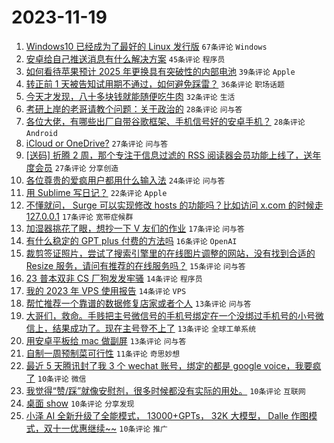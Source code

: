 # 2023-11-19

1. [Windows10 已经成为了最好的 Linux 发行版](https://www.v2ex.com/t/993189) `67条评论` `Windows`
1. [安卓给自己推送消息有什么解决方案](https://www.v2ex.com/t/993205) `45条评论` `程序员`
1. [如何看待苹果预计 2025 年更换具有突破性的内部电池](https://www.v2ex.com/t/993173) `39条评论` `Apple`
1. [转正前 1 天被告知试用期不通过，如何避免踩雷？](https://www.v2ex.com/t/993191) `36条评论` `职场话题`
1. [今天才发现，八十多块钱就能随便吃牛肉](https://www.v2ex.com/t/993197) `32条评论` `生活`
1. [考研上岸的老哥请教个问题：关于政治的](https://www.v2ex.com/t/993196) `28条评论` `问与答`
1. [各位大佬，有哪些出厂自带谷歌框架、手机信号好的安卓手机？](https://www.v2ex.com/t/993259) `28条评论` `Android`
1. [iCloud or OneDrive?](https://www.v2ex.com/t/993158) `27条评论` `问与答`
1. [[送码] 折腾 2 周，那个专注于信息过滤的 RSS 阅读器会员功能上线了，送年度会员](https://www.v2ex.com/t/993230) `27条评论` `分享创造`
1. [各位尊贵的爱疯用户都用什么输入法](https://www.v2ex.com/t/993287) `24条评论` `问与答`
1. [用 Sublime 写日记？](https://www.v2ex.com/t/993219) `22条评论` `Apple`
1. [不懂就问， Surge 可以实现修改 hosts 的功能吗？比如访问 x.com 的时候走 127.0.0.1](https://www.v2ex.com/t/993260) `17条评论` `宽带症候群`
1. [加湿器挑花了眼，想抄一下 V 友们的作业](https://www.v2ex.com/t/993247) `17条评论` `问与答`
1. [有什么稳定的 GPT plus 付费的方法吗](https://www.v2ex.com/t/993193) `16条评论` `OpenAI`
1. [裁剪签证照片，尝试了搜索引擎里的在线图片调整的网站，没有找到合适的 Resize 服务，请问有推荐的在线服务吗？](https://www.v2ex.com/t/993201) `15条评论` `问与答`
1. [23 普本双非 CS 厂狗发发牢骚](https://www.v2ex.com/t/993242) `14条评论` `程序员`
1. [我的 2023 年 VPS 使用报告](https://www.v2ex.com/t/993204) `14条评论` `VPS`
1. [帮忙推荐一个靠谱的数据修复店家或者个人](https://www.v2ex.com/t/993213) `13条评论` `问与答`
1. [大哥们，救命。手贱把主号微信号的手机号绑定在一个没绑过手机号的小号微信上，结果成功了。现在主号登不上了](https://www.v2ex.com/t/993212) `13条评论` `全球工单系统`
1. [用安卓平板给 mac 做副屏](https://www.v2ex.com/t/993209) `13条评论` `问与答`
1. [自制一周预制菜可行性](https://www.v2ex.com/t/993300) `11条评论` `奇思妙想`
1. [最近 5 天腾讯封了我 3 个 wechat 账号，绑定的都是 google voice，我要疯了](https://www.v2ex.com/t/993275) `10条评论` `微信`
1. [我觉得“赞/踩”就像安慰剂，很多时候都没有实际的用处。](https://www.v2ex.com/t/993253) `10条评论` `互联网`
1. [桌面 show](https://www.v2ex.com/t/993222) `10条评论` `分享发现`
1. [小泽 AI 全新升级了全能模式， 13000+GPTs， 32K 大模型， Dalle 作图模式，双十一优惠继续~~](https://www.v2ex.com/t/993172) `10条评论` `推广`
